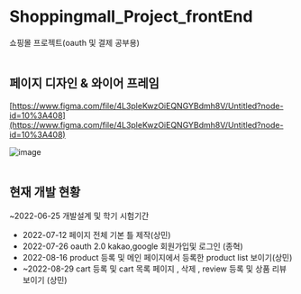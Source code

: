 
# Shoppingmall_Project_frontEnd
쇼핑몰 프로젝트(oauth 및 결제 공부용)
<br></br>

## 페이지 디자인 & 와이어 프레임


[https://www.figma.com/file/4L3pleKwzOiEQNGYBdmh8V/Untitled?node-id=10%3A408](https://www.figma.com/file/4L3pleKwzOiEQNGYBdmh8V/Untitled?node-id=10%3A408)

![image](https://user-images.githubusercontent.com/42925746/177485476-234ed37b-6666-46a8-97e3-f5b2f64ab948.png)
<br></br>
## 현재 개발 현황

~2022-06-25 개발설계 및 학기 시험기간
- 2022-07-12 페이지 전체 기본 틀 제작(상민)
- 2022-07-26 oauth 2.0 kakao,google 회원가입및 로그인 (종혁)
- 2022-08-16 product 등록 및 메인 페이지에서 등록한 product list  보이기(상민)
- ~2022-08-29 cart 등록 및 cart 목록 페이지 , 삭제 ,  review 등록 및 상품 리뷰 보이기 (상민)
